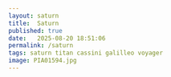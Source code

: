 ```yaml
---
layout: saturn
title:  Saturn
published: true
date:   2025-08-20 18:51:06 
permalink: /saturn 
tags: saturn titan cassini galilleo voyager
image: PIA01594.jpg
---
```

